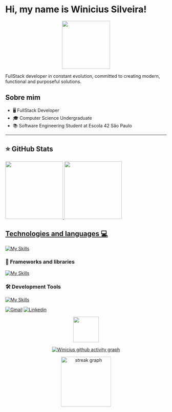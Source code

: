 # Hi, my name is Winicius Silveira!

<div align="center">
  <img height="150" src="https://media.giphy.com/media/M9gbBd9nbDrOTu1Mqx/giphy.gif"  />
</div>

<p align="left">
  FullStack developer in constant evolution, committed to creating modern, functional and purposeful solutions. <br>
</p>

## Sobre mim

- 🖥️ FullStack Developer
- 🎓 Computer Science Undergraduate
- 📚 Software Engineering Student at Escola 42 São Paulo

---

## ⭐ GitHub Stats

<a href="https://github.com/winisc">
  <img height="180em" src="https://github-readme-stats.vercel.app/api?username=winis&show_icons=true&theme=dark&include_all_commits=true&count_private=true"/>
  <img height="180em" src="https://github-readme-stats.vercel.app/api/top-langs/?username=winisc&layout=compact&langs_count=6&theme=dark"/>

## Technologies and languages 💻

[![My Skills](https://skillicons.dev/icons?i=html,css,js,c,lua,unity,docker)](https://skillicons.dev)

### 🚀 Frameworks and libraries

[![My Skills](https://skillicons.dev/icons?i=react,nodejs,vite,tailwind,mysql,postgres)](https://skillicons.dev)

### 🛠️ Development Tools

[![My Skills](https://skillicons.dev/icons?i=git,github,figma,vscode,postman)](https://skillicons.dev)

<p align="left">
  <a href="https://mail.google.com/mail/?view=cm&fs=1&to=winicius.silveira@gmail.com" title="Gmail">
  <img src="https://img.shields.io/badge/-Gmail-FF0000?style=flat-square&labelColor=FF0000&logo=gmail&logoColor=white&link=LINK-DO-SEU-GMAIL" alt="Gmail"/></a>
  <a href="https://www.linkedin.com/in/winicius-silveira//" title="LinkedIn">
  <img src="https://img.shields.io/badge/-Linkedin-0e76a8?style=flat-square&logo=Linkedin&logoColor=white&link=LINK-DO-SEU-LINKEDIN" alt="Linkedin"/></a>
  <!-- <a href="" title="Youtube">
  <img src="https://img.shields.io/badge/-Youtube-FF0000?style=flat-square&labelColor=FF0000&logo=youtube&logoColor=white&link=LINK-DO-SEU-INSTAGRAM" alt="Youtube"/></a> -->
</p>

<div align="center">
  <img src="https://visitor-badge.laobi.icu/badge?page_id=winisc.winisc&left_color=gray&right_color=blue" width="80" />
</div>

<div align="center">
  
[![Winicius github activity graph](https://github-readme-activity-graph.vercel.app/graph?username=winisc&theme=github-compact)](https://github.com/ashutosh00710/github-readme-activity-graph)

<img src="https://streak-stats.demolab.com?user=winisc&locale=en&mode=weekly&theme=dark&hide_border=false&border_radius=5&date_format=M%20j%5B,%20Y%5D" height="156" alt="streak graph"  /> <br/>
